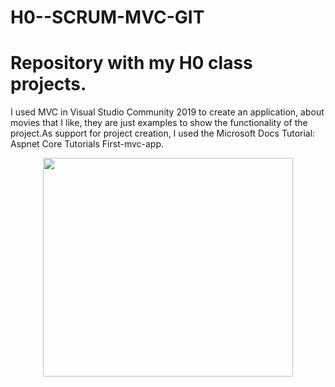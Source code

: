 # H0--SCRUM-MVC-GIT
# Repository with my H0 class projects.
 I used MVC in Visual Studio Community 2019 to create an application, about movies that I like, they are just examples to show the functionality of the project.As support for project creation, I used the Microsoft Docs Tutorial: Aspnet Core Tutorials First-mvc-app.
<p align="center">
    <img width="400" height="350" src="https://media.giphy.com/media/13UZisxBxkjPwI/giphy.gif"  href="https://giphy.com/gifs/cheezburger-coding-cheezburgernerds-13UZisxBxkjPwI">
 </p>
